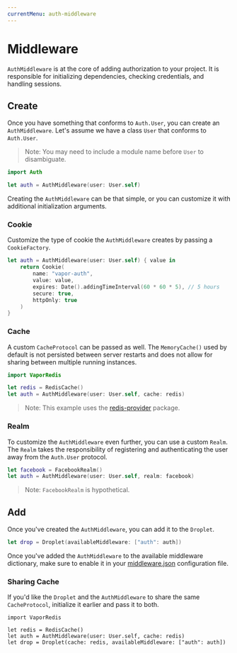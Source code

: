 ```yaml
---
currentMenu: auth-middleware
---
```


# Middleware

`AuthMiddleware` is at the core of adding authorization to your project. It is responsible for initializing dependencies, checking credentials, and handling sessions.

## Create

Once you have something that conforms to `Auth.User`, you can create an `AuthMiddleware`. Let's assume we have a class `User` that conforms to `Auth.User`.

> Note: You may need to include a module name before `User` to disambiguate. 

```swift
import Auth

let auth = AuthMiddleware(user: User.self)
```

Creating the `AuthMiddleware` can be that simple, or you can customize it with additional initialization arguments.

### Cookie

Customize the type of cookie the `AuthMiddleware` creates by passing a `CookieFactory`.

```swift
let auth = AuthMiddleware(user: User.self) { value in
	return Cookie(
		name: "vapor-auth",
		value: value,
		expires: Date().addingTimeInterval(60 * 60 * 5), // 5 hours
		secure: true,
		httpOnly: true
	)
}
```

### Cache

A custom `CacheProtocol` can be passed as well. The `MemoryCache()` used by default is not persisted between server restarts and does not allow for sharing between multiple running instances.

```swift
import VaporRedis

let redis = RedisCache()
let auth = AuthMiddleware(user: User.self, cache: redis)
```

> Note: This example uses the [redis-provider](https://github.com/vapor/redis-provider) package.

### Realm

To customize the `AuthMiddleware` even further, you can use a custom `Realm`. The `Realm` takes the responsibility of registering and authenticating the user away from the `Auth.User` protocol. 

```swift
let facebook = FacebookRealm()
let auth = AuthMiddleware(user: User.self, realm: facebook)
```

> Note: `FacebookRealm` is hypothetical.

## Add

Once you've created the `AuthMiddleware`, you can add it to the `Droplet`.

```swift
let drop = Droplet(availableMiddleware: ["auth": auth])
```

Once you've added the `AuthMiddleware` to the available middleware dictionary, make sure to enable it in your [middleware.json](../guide/middleware.md) configuration file.

### Sharing Cache

If you'd like the `Droplet` and the `AuthMiddleware` to share the same `CacheProtocol`, initialize it earlier and pass it to both.

```
import VaporRedis

let redis = RedisCache()
let auth = AuthMiddleware(user: User.self, cache: redis)
let drop = Droplet(cache: redis, availableMiddleware: ["auth": auth])
```
